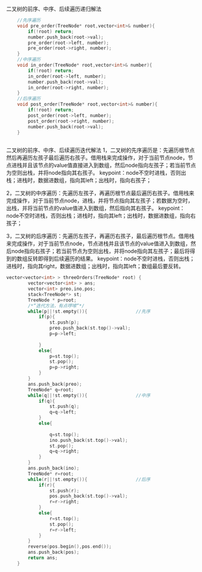 ﻿二叉树的前序、中序、后续遍历递归解法

```cpp
	//先序遍历
    void pre_order(TreeNode* root,vector<int>& number){
        if(!root) return;
        number.push_back(root->val);
        pre_order(root->left, number);         
        pre_order(root->right, number);
    }    
    //中序遍历
    void in_order(TreeNode* root,vector<int>& number){
        if(!root) return;      
        in_order(root->left, number);
        number.push_back(root->val);
        in_order(root->right, number);
    }  
    //后序遍历   
    void post_order(TreeNode* root,vector<int>& number){
        if(!root) return;
        post_order(root->left, number);
        post_order(root->right, number);
        number.push_back(root->val);
    }
     
```

二叉树的前序、中序、后续遍历迭代解法
1，二叉树的先序遍历是：先遍历根节点然后再遍历左孩子最后遍历右孩子。借用栈来完成操作，对于当前节点node，节点进栈并且该节点的value值直接进入到数组，然后node指向左孩子；若当前节点为空则出栈，并将node指向其右孩子。
keypoint：node不空时进栈，否则出栈；进栈时，数据进数组，指向其left；出栈时，指向右孩子；

2，二叉树的中序遍历：先遍历左孩子，再遍历根节点最后遍历右孩子。借用栈来完成操作，对于当前节点node，进栈，并将节点指向其左孩子；若数据为空时，出栈，并将当前节点的value值进入到数组，然后指向其右孩子。
keypoint：node不空时进栈，否则出栈；进栈时，指向其left；出栈时，数据进数组，指向右孩子；

3，二叉树的后序遍历：先遍历左孩子，再遍历右孩子，最后遍历根节点。借用栈来完成操作，对于当前节点node，节点进栈并且该节点的value值进入到数组，然后node指向右孩子；若当前节点为空则出栈，并将node指向其左孩子；最后将得到的数组反转即得到后续遍历的结果。
keypoint：node不空时进栈，否则出栈；进栈时，指向其right，数据进数组；出栈时，指向其left；数组最后要反转。

```cpp
vector<vector<int> > threeOrders(TreeNode* root) {
        vector<vector<int> > ans;
        vector<int> preo,ino,pos;
        stack<TreeNode*> st;
        TreeNode * p=root;
        /*“迭代方法，有点啰嗦“*/
        while(p||!st.empty()){                  //先序
            if(p){
                st.push(p);
                preo.push_back(st.top()->val);
                p=p->left;
                
            }
            else{
                p=st.top();
                st.pop();
                p=p->right;
            }
        }
        ans.push_back(preo);
        TreeNode* q=root;
        while(q||!st.empty()){                  //中序
            if(q){
                st.push(q);               
                q=q->left;                
            }
            else{
                
                q=st.top();
                ino.push_back(st.top()->val);
                st.pop();
                q=q->right;
            }
        }
        ans.push_back(ino);
        TreeNode* r=root;
        while(r||!st.empty()){                  //后序
            if(r){
                st.push(r);
                pos.push_back(st.top()->val);
                r=r->right;     
            }
            else{                
                r=st.top();
                st.pop();
                r=r->left;
            }
        }
        reverse(pos.begin(),pos.end());
        ans.push_back(pos);
        return ans;               
    }
```

